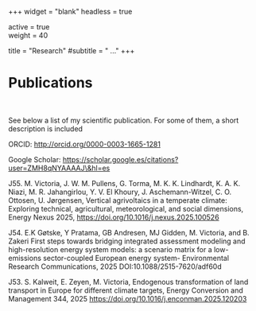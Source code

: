 +++
widget = "blank"
headless = true

active = true  
weight = 40

title = "Research"
#subtitle = " ..."
+++

# Publications

&nbsp;



See below a list of my scientific publication. For some of them, a short description is included



ORCID: http://orcid.org/0000-0003-1665-1281   

Google Scholar: https://scholar.google.es/citations?user=ZMH8qNYAAAAJ\&hl=es 





J55. M. Victoria, J. W. M. Pullens, G. Torma, M. K. K. Lindhardt, K. A. K. Niazi, M. R. Jahangirlou, Y. V. El Khoury, J. Aschemann-Witzel, C. O. Ottosen, U. Jørgensen, Vertical agrivoltaics in a temperate climate: Exploring technical, agricultural, meteorological, and social dimensions, Energy Nexus 2025, https://doi.org/10.1016/j.nexus.2025.100526



J54. E.K Gøtske, Y Pratama, GB Andresen, MJ Gidden, M. Victoria, and B. Zakeri First steps towards bridging integrated assessment modeling and high-resolution energy system models: a scenario matrix for a low-emissions sector-coupled European energy system- Environmental Research Communications, 2025 DOI:10.1088/2515-7620/adf60d 



J53. S. Kalweit, E. Zeyen, M. Victoria, Endogenous transformation of land transport in Europe for different climate targets, Energy Conversion and Management 344, 2025 https://doi.org/10.1016/j.enconman.2025.120203



